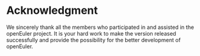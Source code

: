 # Acknowledgment<a name="EN-US_TOPIC_0228211472"></a>

We sincerely thank all the members who participated in and assisted in the openEuler project. It is your hard work to make the version released successfully and provide the possibility for the better development of openEuler.

